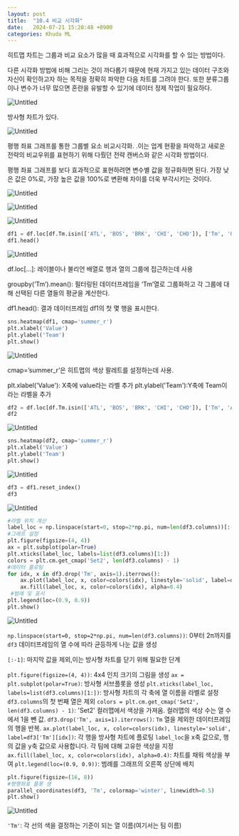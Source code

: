 ```yaml
---
layout: post
title:  "10.4 비교 시각화"
date:   2024-07-21 15:28:48 +0900
categories: Khuda ML
---
```

히트맵 차트는 그룹과 비교 요소가 많을 때 효과적으로 시각화를 할 수 있는 방법이다. 

다른 시각화 방법에 비해 그리는 것이 까다롭기 때문에 현재 가지고 있는 데이터 구조와 자신이 확인하고자 하는 목적을 정확히 파악한 다음 차트를 그려야 한다. 또한 분류그룹이나 변수가 너무 많으면 혼란을 유발할 수 있기에 데이터 정제 작업이 필요하다. 

![Untitled](/assets/HW1/b1.png)

방사형 차트가 있다.

![Untitled](/assets/HW1/b2.png)

평행 좌표 그래프를 통한 그룹별 요소 비교시각화. .이는 업계 현황을 파악하고 새로운 전략의 비교우위를 표현하기 위해 다뤘던 전략 캔버스와 같은 시각화 방법이다. 

평행 좌표 그래프를 보다 효과적으로 표현하려면 변수별 값을 정규화하면 된다. 가장 낮은 값은 0%로, 가장 높은 값을 100%로 변환해 차이를 더욱 부각시키는 것이다. 

![Untitled](/assets/HW1/b3.png)

![Untitled](/assets/HW1/b4.png)

![Untitled](/assets/HW1/b5.png)

```python
df1 = df.loc[df.Tm.isin(['ATL', 'BOS', 'BRK', 'CHI', 'CHO']), ['Tm', 'ORB%', 'TRB%', 'AST%', 'BLK%', 'USG%']].groupby('Tm').mean()
df1.head()
```

![Untitled](/assets/HW1/b6.png)

df.loc[…]: 레이블이나 불리언 배열로 행과 열의 그룹에 접근하는데 사용

groupby(’Tm’).mean(): 필터링된 데이터프레임을 ‘Tm’열로 그룹화하고 각 그룹에 대해 선택된 다른 열들의 평균을 계산한다.

df1.head(): 결과 데이터프레임 df1의 첫 몇 행을 표시한다. 

```python
sns.heatmap(df1, cmap='summer_r')
plt.xlabel('Value')
plt.ylabel('Team')
plt.show()
```

![Untitled](/assets/HW1/b7.png)

cmap=’summer_r’은 히트맵의 색상 팔레트를 설정하는데 사용. 

plt.xlabel('Value'): X축에 value라는 라벨 추가
plt.ylabel('Team'):Y축에 Team이라는 라벨을 추가

```python
df2 = df.loc[df.Tm.isin(['ATL', 'BOS', 'BRK', 'CHI', 'CHO']), ['Tm', 'Age', 'G']].groupby(['Tm', 'Age']).mean().reset_index().pivot(index='Tm', columns='Age', values='G')
df2
```

![Untitled](/assets/HW1/b8.png)
```python
sns.heatmap(df2, cmap='summer_r')
plt.xlabel('Value')
plt.ylabel('Team')
plt.show()
```

![Untitled](/assets/HW1/b9.png)

```python
df3 = df1.reset_index()
df3
```

![Untitled](/assets/HW1/b10.png)

```python
#라벨 위치 계산
label_loc = np.linspace(start=0, stop=2*np.pi, num=len(df3.columns))[:-1]
#그래프 설정
plt.figure(figsize=(4, 4))
ax = plt.subplot(polar=True)
plt.xticks(label_loc, labels=list(df3.columns)[1:])
colors = plt.cm.get_cmap('Set2', len(df3.columns) - 1)
#데이터 플로팅
for idx, x in df3.drop('Tm', axis=1).iterrows():
    ax.plot(label_loc, x, color=colors(idx), linestyle='solid', label=df3['Tm'][idx])
    ax.fill(label_loc, x, color=colors(idx), alpha=0.4)
 #범례 및 표시
plt.legend(loc=(0.9, 0.9))
plt.show()
```

![Untitled](/assets/HW1/b11.png)

`np.linspace(start=0, stop=2*np.pi, num=len(df3.columns))`: 0부터 2π까지를 `df3` 데이터프레임의 열 수에 따라 균등하게 나눈 값을 생성

`[:-1]`: 마지막 값을 제외,이는 방사형 차트를 닫기 위해 필요한 단계

`plt.figure(figsize=(4, 4))`: 4x4 인치 크기의 그림을 생성
`ax = plt.subplot(polar=True)`: 방사형 서브플롯을 생성
`plt.xticks(label_loc, labels=list(df3.columns)[1:])`: 방사형 차트의 각 축에 열 이름을 라벨로 설정 `df3.columns`의 첫 번째 열은 제외
`colors = plt.cm.get_cmap('Set2', len(df3.columns) - 1)`: 'Set2' 컬러맵에서 색상을 가져옴. 컬러맵의 색상 수는 열 수에서 1을 뺀 값.
`df3.drop('Tm', axis=1).iterrows()`: `Tm` 열을 제외한 데이터프레임의 행을 반복.
`ax.plot(label_loc, x, color=colors(idx), linestyle='solid', label=df3['Tm'][idx])`: 각 행을 방사형 차트에 플로팅
`label_loc`을 x축 값으로, 행의 값을 y축 값으로 사용합니다. 각 팀에 대해 고유한 색상을 지정
`ax.fill(label_loc, x, color=colors(idx), alpha=0.4)`: 차트를 채워 색상을 부여
`plt.legend(loc=(0.9, 0.9))`: 범례를 그래프의 오른쪽 상단에 배치

```python
plt.figure(figsize=(16, 8))
#평행좌표 플롯 생
parallel_coordinates(df3, 'Tm', colormap='winter', linewidth=0.5)
plt.show()
```

![Untitled](/assets/HW1/b12.png)

`'Tm'`: 각 선의 색을 결정하는 기준이 되는 열 이름(여기서는 팀 이름)
